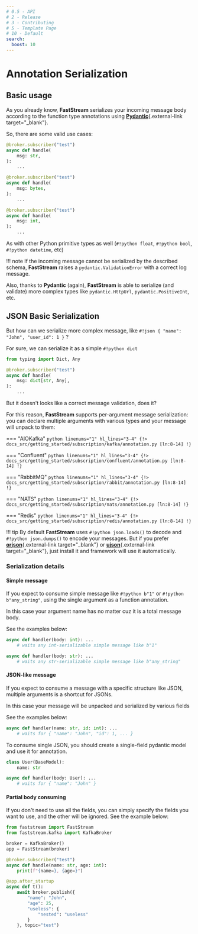 ```yaml
---
# 0.5 - API
# 2 - Release
# 3 - Contributing
# 5 - Template Page
# 10 - Default
search:
  boost: 10
---
```


# Annotation Serialization

## Basic usage

As you already know, **FastStream** serializes your incoming message body according to the function type annotations using [**Pydantic**](https://docs.pydantic.dev){.external-link target="_blank"}.

So, there are some valid use cases:

```python linenums="1" hl_lines="3 9 15"
@broker.subscriber("test")
async def handle(
    msg: str,
):
    ...

@broker.subscriber("test")
async def handle(
    msg: bytes,
):
    ...

@broker.subscriber("test")
async def handle(
    msg: int,
):
    ...
```


As with other Python primitive types as well (`#!python float`, `#!python bool`, `#!python datetime`, etc)

!!! note
    If the incoming message cannot be serialized by the described schema, **FastStream** raises a `pydantic.ValidationError` with a correct log message.

Also, thanks to **Pydantic** (again), **FastStream** is able to serialize (and validate) more complex types like `pydantic.HttpUrl`, `pydantic.PositiveInt`, etc.

## JSON Basic Serialization

But how can we serialize more complex message, like `#!json { "name": "John", "user_id": 1 }` ?

For sure, we can serialize it as a simple `#!python dict`

```python linenums="1" hl_lines="5"
from typing import Dict, Any

@broker.subscriber("test")
async def handle(
    msg: dict[str, Any],
):
    ...
```


But it doesn't looks like a correct message validation, does it?

For this reason, **FastStream** supports per-argument message serialization: you can declare multiple arguments with various types and your message will unpack to them:

=== "AIOKafka"
    ```python linenums="1" hl_lines="3-4"
    {!> docs_src/getting_started/subscription/kafka/annotation.py [ln:8-14] !}
    ```

=== "Confluent"
    ```python linenums="1" hl_lines="3-4"
    {!> docs_src/getting_started/subscription/confluent/annotation.py [ln:8-14] !}
    ```

=== "RabbitMQ"
    ```python linenums="1" hl_lines="3-4"
    {!> docs_src/getting_started/subscription/rabbit/annotation.py [ln:8-14] !}
    ```

=== "NATS"
    ```python linenums="1" hl_lines="3-4"
    {!> docs_src/getting_started/subscription/nats/annotation.py [ln:8-14] !}
    ```

=== "Redis"
    ```python linenums="1" hl_lines="3-4"
    {!> docs_src/getting_started/subscription/redis/annotation.py [ln:8-14] !}
    ```


!!! tip
    By default **FastStream** uses `#!python json.loads()` to decode and `#!python json.dumps()` to encode your messages. But if you prefer [**orjson**](https://github.com/ijl/orjson){.external-link target="_blank"} or [**ujson**](https://github.com/ultrajson/ultrajson){.external-link target="_blank"}, just install it and framework will use it automatically.

### Serialization details

#### Simple message

If you expect to consume simple message like `#!python b"1"` or `#!python b"any_string"`, using the single argument as a function annotation.

In this case your argument name has no matter cuz it is a total message body.

See the examples below:

```python linenums="1"
async def handler(body: int): ...
    # waits any int-serializable simple message like b"1"
```

```python linenums="1"
async def handler(body: str): ...
    # waits any str-serializable simple message like b"any_string"
```

#### JSON-like message

If you expect to consume a message with a specific structure like JSON, multiple arguments is a shortcut for JSONs.

In this case your message will be unpacked and serialized by various fields

See the examples below:

```python linenums="1"
async def handler(name: str, id: int): ...
    # waits for { "name": "John", "id": 1, ... }
```

To consume single JSON, you should create a single-field pydantic model and use it for annotation.

```python linenums="1"
class User(BaseModel):
    name: str

async def handler(body: User): ...
    # waits for { "name": "John" }
```


#### Partial body consuming

If you don't need to use all the fields, you can simply specify the fields you want to use, and the other will be ignored. See the example below:

```python linenums="1" hl_lines="14-18"
from faststream import FastStream
from faststream.kafka import KafkaBroker

broker = KafkaBroker()
app = FastStream(broker)

@broker.subscriber("test")
async def handle(name: str, age: int):
    print(f"{name=}, {age=}")

@app.after_startup
async def t():
    await broker.publish({
        "name": "John",
        "age": 25,
        "useless": {
            "nested": "useless"
        }
    }, topic="test")
```
